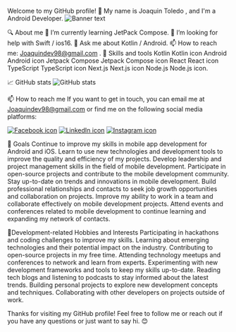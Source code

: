 

Welcome to my GitHub profile! 👋
My name is Joaquin Toledo , and I'm a Android Developer.
![Banner text]([link-a-tu-imagen](https://static1.shine.com/l/m/images/blog/Kotlin-interview-questions.png))

🔍 About me
🌱 I’m currently learning JetPack Compose.
🤔 I’m looking for help with Swift / ios16.
💬 Ask me about Kotlin / Android.
📫 How to reach me: Joaquindev98@gmail.com .
🚀 Skills and tools
Kotlin Kotlin icon  Android Android icon Jetpack Compose Jetpack Compose icon React React icon TypeScript TypeScript icon Next.js Next.js icon Node.js Node.js icon.

📈 GitHub stats
![GitHub stats](https://github-readme-stats.vercel.app/api?username=joaquinxtx&show_icons=true&theme=radical)

📫 How to reach me
If you want to get in touch, you can email me at Joaquindev98@gmail.com or find me on the following social media platforms:

[![Facebook icon](https://img.icons8.com/color/30/000000/facebook-new.png)](https://www.facebook.com/)
[![LinkedIn icon](https://img.icons8.com/color/30/000000/linkedin.png)](https://www.linkedin.com/in/joaquinfronted/)
[![Instagram icon](https://img.icons8.com/color/30/000000/instagram-new.png)](https://www.instagram.com/joaquinxtx/)

🎯 Goals
Continue to improve my skills in mobile app development for Android and iOS.
Learn to use new technologies and development tools to improve the quality and efficiency of my projects.
Develop leadership and project management skills in the field of mobile development.
Participate in open-source projects and contribute to the mobile development community.
Stay up-to-date on trends and innovations in mobile development.
Build professional relationships and contacts to seek job growth opportunities and collaboration on projects.
Improve my ability to work in a team and collaborate effectively on mobile development projects.
Attend events and conferences related to mobile development to continue learning and expanding my network of contacts.

🎨Development-related Hobbies and Interests
Participating in hackathons and coding challenges to improve my skills.
Learning about emerging technologies and their potential impact on the industry.
Contributing to open-source projects in my free time.
Attending technology meetups and conferences to network and learn from experts.
Experimenting with new development frameworks and tools to keep my skills up-to-date.
Reading tech blogs and listening to podcasts to stay informed about the latest trends.
Building personal projects to explore new development concepts and techniques.
Collaborating with other developers on projects outside of work.

Thanks for visiting my GitHub profile! Feel free to follow me or reach out if you have any questions or just want to say hi. 😊


